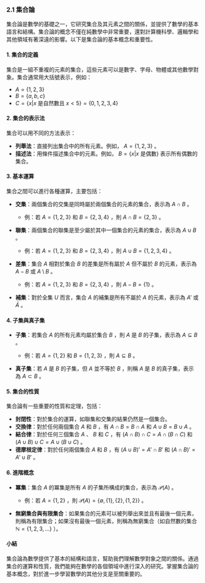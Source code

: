 ### 2.1 集合論

集合論是數學的基礎之一，它研究集合及其元素之間的關係，並提供了數學的基本語言和結構。集合論的概念不僅在純數學中非常重要，還對計算機科學、邏輯學和其他領域有著深遠的影響。以下是集合論的基本概念和重要性。

#### 1. 集合的定義

集合是一組不重複的元素的集合，這些元素可以是數字、字母、物體或其他數學對象。集合通常用大括號表示，例如：

-  $A = \{1, 2, 3\}$ 
-  $B = \{a, b, c\}$ 
-  $C = \{x | x \text{ 是自然數且 } x < 5\} = \{0, 1, 2, 3, 4\}$ 

#### 2. 集合的表示法

集合可以用不同的方法表示：

- **列舉法**：直接列出集合中的所有元素。例如， $A = \{1, 2, 3\}$ 。
- **描述法**：用條件描述集合中的元素。例如， $B = \{x | x \text{ 是偶數}\}$ 表示所有偶數的集合。

#### 3. 基本運算

集合之間可以進行各種運算，主要包括：

- **交集**：兩個集合的交集是同時屬於兩個集合的元素的集合，表示為  $A \cap B$ 。
  - 例：若  $A = \{1, 2, 3\}$  和  $B = \{2, 3, 4\}$ ，則  $A \cap B = \{2, 3\}$ 。

- **聯集**：兩個集合的聯集是至少屬於其中一個集合的元素的集合，表示為  $A \cup B$ 。
  - 例：若  $A = \{1, 2, 3\}$  和  $B = \{2, 3, 4\}$ ，則  $A \cup B = \{1, 2, 3, 4\}$ 。

- **差集**：集合  $A$  相對於集合  $B$  的差集是所有屬於  $A$  但不屬於  $B$  的元素，表示為  $A - B$  或  $A \setminus B$ 。
  - 例：若  $A = \{1, 2, 3\}$  和  $B = \{2, 3, 4\}$ ，則  $A - B = \{1\}$ 。

- **補集**：對於全集  $U$  而言，集合  $A$  的補集是所有不屬於  $A$  的元素，表示為  $A'$  或  $\bar{A}$ 。

#### 4. 子集與真子集

- **子集**：若集合  $A$  的所有元素均屬於集合  $B$ ，則  $A$  是  $B$  的子集，表示為  $A \subseteq B$ 。
  - 例：若  $A = \{1, 2\}$  和  $B = \{1, 2, 3\}$ ，則  $A \subseteq B$ 。

- **真子集**：若  $A$  是  $B$  的子集，但  $A$  並不等於  $B$ ，則稱  $A$  是  $B$  的真子集，表示為  $A \subset B$ 。

#### 5. 集合的性質

集合論有一些重要的性質和定理，包括：

- **封閉性**：對於集合的運算，如聯集和交集的結果仍然是一個集合。
- **交換律**：對於任何兩個集合  $A$  和  $B$ ，有  $A \cap B = B \cap A$  和  $A \cup B = B \cup A$ 。
- **結合律**：對於任何三個集合  $A$ 、 $B$  和  $C$ ，有  $(A \cap B) \cap C = A \cap (B \cap C)$  和  $(A \cup B) \cup C = A \cup (B \cup C)$ 。
- **德摩根定律**：對於任何兩個集合  $A$  和  $B$ ，有  $(A \cup B)' = A' \cap B'$  和  $(A \cap B)' = A' \cup B'$ 。

#### 6. 進階概念

- **冪集**：集合  $A$  的冪集是所有  $A$  的子集所構成的集合，表示為  $\mathcal{P}(A)$ 。
  - 例：若  $A = \{1, 2\}$ ，則  $\mathcal{P}(A) = \{\emptyset, \{1\}, \{2\}, \{1, 2\}\}$ 。

- **無窮集合與有限集合**：如果集合的元素可以被列舉出來並且有最後一個元素，則稱為有限集合；如果沒有最後一個元素，則稱為無窮集合（如自然數的集合  $\mathbb{N} = \{1, 2, 3, \ldots\}$ ）。

#### 小結

集合論為數學提供了基本的結構和語言，幫助我們理解數學對象之間的關係。通過集合的運算和性質，我們能夠在數學的各個領域中進行深入的研究。掌握集合論的基本概念，對於進一步學習數學的其他分支是至關重要的。